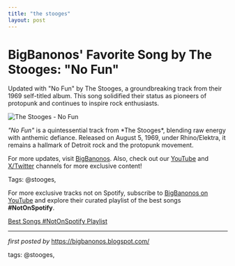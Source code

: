 ```yaml
---
title: "the stooges"
layout: post
---
```

<!-- Title of the Post -->
<h1 >BigBanonos' Favorite Song by The Stooges: "No Fun"</h1> <!-- Introductory Text -->
<p >Updated with "No Fun" by The Stooges, a groundbreaking track from their 1969 self-titled album. This song solidified their status as pioneers of protopunk and continues to inspire rock enthusiasts.</p> <!-- Featured Image -->
<div > <img src="https://i.scdn.co/image/ab67616d0000b273a7d2baa04a56c87de579db69" alt="The Stooges - No Fun">
</div> <!-- Song Information -->
<div > <p><em>"No Fun"</em> is a quintessential track from *The Stooges*, blending raw energy with anthemic defiance. Released on August 5, 1969, under Rhino/Elektra, it remains a hallmark of Detroit rock and the protopunk movement.</p>
</div> <!-- Footer Links -->
<div > <p>For more updates, visit <a href="https://bigbanonos.blogspot.com/" target="_blank">BigBanonos</a>. Also, check out our <a href="https://www.youtube.com/@BigBanonos" target="_blank">YouTube</a> and <a href="https://x.com/bigbanonos" target="_blank">X/Twitter</a> channels for more exclusive content!</p>
</div> <!-- Tags -->
<p >Tags: @stooges,</p>


<!--Subscribe and Playlist Links-->
<div>
    <p>For more exclusive tracks not on Spotify, subscribe to <a href="https://www.youtube.com/@BigBanonos" target="_blank">BigBanonos on YouTube</a> and explore their curated playlist of the best songs <strong>#NotOnSpotify</strong>.</p>
    <p><a href="https://www.youtube.com/playlist?list=PLtuNtuTatqI0kFahUCbtbfenC_ET5O_tr" target="_blank">Best Songs #NotOnSpotify Playlist<br /></a></p></div>

<hr />

<p><em>first posted by</em> <a href="https://bigbanonos.blogspot.com/" rel="noopener" target="_new">https://bigbanonos.blogspot.com/</a></p>

<p>tags: @stooges,</p>
